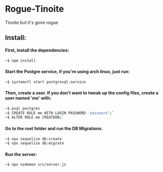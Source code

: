 # Rogue-Tinoite
Tinoite but it's gone rogue

## Install:

#### First, install the dependencies:
```bash
~$ npm install
```


#### Start the Postgre service, if you're using arch linux, just run: 
```bash
~$ systemctl start postgresql.service
```
#### Then, create a user. If you don't want to tweak up the config files, create a user named 'me' with:

 ```bash
~$ psql postgres
~$ CREATE ROLE me WITH LOGIN PASSWORD 'password';`
~$ ALTER ROLE me CREATEDB;`
 ```
#### Go to the root folder and run the DB Migrations.
 ```bash
~$ npx sequelize db:create
~$ npx sequelize db:migrate
 ```
#### Run the server:
 ```bash
~$ npx nodemon src/server.js
 ```
